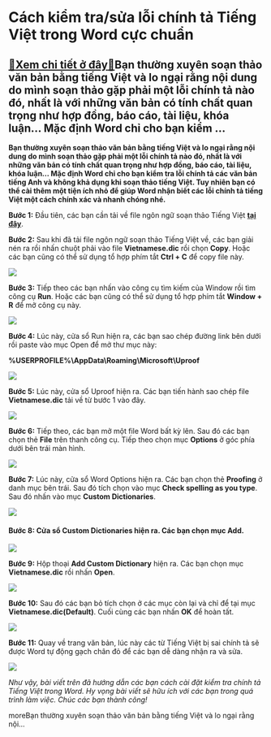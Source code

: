 Cách kiểm tra/sửa lỗi chính tả Tiếng Việt trong Word cực chuẩn
==============================================================

[:gift:Xem chi tiết ở đây:gift:](https://hddtvn.com/cach-kiem-tra-sua-loi-chinh-ta-tieng-viet-trong-word-cuc-chuan/)Bạn thường xuyên soạn thảo văn bản bằng tiếng Việt và lo ngại rằng nội dung do mình soạn thảo gặp phải một lỗi chính tả nào đó, nhất là với những văn bản có tính chất quan trọng như hợp đồng, báo cáo, tài liệu, khóa luận… Mặc định Word chỉ cho bạn kiểm …
--------------------------------------------------------------------------------------------------------------------------------------------------------------------------------------------------------------------------------------------------------------

**Bạn thường xuyên soạn thảo văn bản bằng tiếng Việt và lo ngại rằng nội dung do mình soạn thảo gặp phải một lỗi chính tả nào đó, nhất là với những văn bản có tính chất quan trọng như hợp đồng, báo cáo, tài liệu, khóa luận… Mặc định Word chỉ cho bạn kiểm tra lỗi chính tả các văn bản tiếng Anh và không khả dụng khi soạn thảo tiếng Việt. Tuy nhiên bạn có thể cài thêm một tiện ích nhỏ để giúp Word nhận biết các lỗi chính tả tiếng Việt một cách chính xác và nhanh chóng nhé.**


**Bước 1:** Đầu tiên, các bạn cần tải về file ngôn ngữ soạn thảo Tiếng Việt [**tại đây**](https://drive.google.com/file/d/1WeTrivH5YB7BKDjC3EFfKjS2idXDfJIa/view?usp=sharing).


**Bước 2:** Sau khi đã tải file ngôn ngữ soạn thảo Tiếng Việt về, các bạn giải nén ra rồi nhấn chuột phải vào file **Vietnamese.dic** rồi chọn **Copy**. Hoặc các bạn cũng có thể sử dụng tổ hợp phím tắt **Ctrl + C** để copy file này.


![](https://hddtvn.com/wp-content/uploads/2021/01/sRkkSPj.png)


**Bước 3:** Tiếp theo các bạn nhấn vào công cụ tìm kiếm của Window rồi tìm công cụ **Run**. Hoặc các bạn cũng có thể sử dụng tổ hợp phím tắt **Window + R** để mở công cụ này.


![](https://hddtvn.com/wp-content/uploads/2021/01/NeQyYIw.png)


**Bước 4:** Lúc này, cửa sổ Run hiện ra, các bạn sao chép đường link bên dưới rồi paste vào mục Open để mở thư mục này:


**%USERPROFILE%\AppData\Roaming\Microsoft\Uproof**


![](https://hddtvn.com/wp-content/uploads/2021/01/nWqZ0AW.png)


**Bước 5:** Lúc này, cửa sổ Uproof hiện ra. Các bạn tiến hành sao chép file **Vietnamese.dic** tải về từ bước 1 vào đây.


![](https://hddtvn.com/wp-content/uploads/2021/01/iHqPLrZ.png)


**Bước 6:** Tiếp theo, các bạn mở một file Word bất kỳ lên. Sau đó các bạn chọn thẻ **File** trên thanh công cụ. Tiếp theo chọn mục **Options** ở góc phía dưới bên trái màn hình.


![](https://hddtvn.com/wp-content/uploads/2021/01/eAAjTq4.png)


**Bước 7:** Lúc này, cửa sổ Word Options hiện ra. Các bạn chọn thẻ **Proofing** ở danh mục bên trái. Sau đó tích chọn vào mục **Check spelling as you type**. Sau đó nhấn vào mục **Custom Dictionaries**.


![](https://hddtvn.com/wp-content/uploads/2021/01/my745RO.png)


#### **Bước 8:** Cửa sổ **Custom Dictionaries** hiện ra. Các bạn chọn mục **Add**.


![](https://hddtvn.com/wp-content/uploads/2021/01/HpLG6gK.png)


**Bước 9:** Hộp thoại **Add Custom Dictionary** hiện ra. Các bạn chọn mục **Vietnamese.dic** rồi nhấn **Open**.


![](https://hddtvn.com/wp-content/uploads/2021/01/jdyM1XW.png)


**Bước 10:** Sau đó các bạn bỏ tích chọn ở các mục còn lại và chỉ để tại mục **Vietnamese.dic(Default)**. Cuối cùng các bạn nhấn **OK** để hoàn tất.


![](https://hddtvn.com/wp-content/uploads/2021/01/rJIz2N6.png)


**Bước 11:** Quay về trang văn bản, lúc này các từ Tiếng Việt bị sai chính tả sẽ được Word tự động gạch chân đỏ để các bạn dễ dàng nhận ra và sửa.


![](https://hddtvn.com/wp-content/uploads/2021/01/Ur93B2m.png)


*Như vậy, bài viết trên đã hướng dẫn các bạn cách cài đặt kiểm tra chính tả Tiếng Việt trong Word. Hy vọng bài viết sẽ hữu ích với các bạn trong quá trình làm việc. Chúc các bạn thành công!*


moreBạn thường xuyên soạn thảo văn bản bằng tiếng Việt và lo ngại rằng nội…

